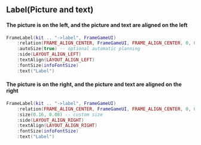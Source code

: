 ## Label(Picture and text)

#### The picture is on the left, and the picture and text are aligned on the left

```lua
FrameLabel(kit .. "->label", FrameGameUI)
    :relation(FRAME_ALIGN_CENTER, FrameGameUI, FRAME_ALIGN_CENTER, 0, 0)
    :autoSize(true) -- optional automatic planning
    :side(LAYOUT_ALIGN_LEFT)
    :textAlign(LAYOUT_ALIGN_LEFT)
    :fontSize(infoFontSize)
    :text("Label")
```

#### The picture is on the right, and the picture and text are aligned on the right

```lua
FrameLabel(kit .. "->label", FrameGameUI)
    :relation(FRAME_ALIGN_CENTER, FrameGameUI, FRAME_ALIGN_CENTER, 0, 0)
    :size(0.16, 0.08) -- custom size
    :side(LAYOUT_ALIGN_RIGHT)
    :textAlign(LAYOUT_ALIGN_RIGHT)
    :fontSize(infoFontSize)
    :text("Label")
```
